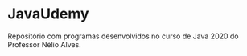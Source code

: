 # JavaUdemy
Repositório com programas desenvolvidos no curso de Java 2020 do Professor Nélio Alves.
